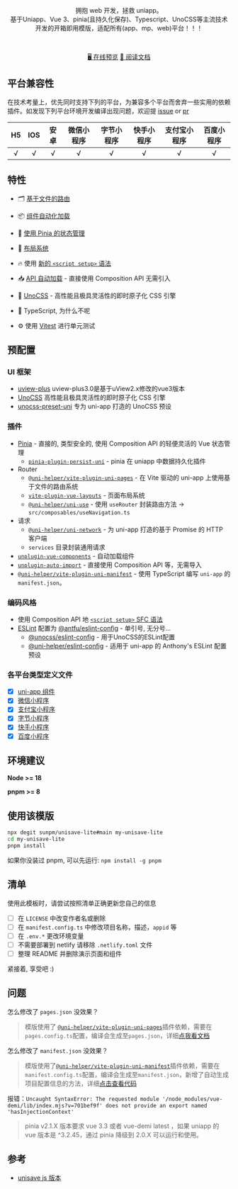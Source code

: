 <p align='center'>
拥抱 web 开发，拯救 uniapp。
<br>
基于Uniapp、Vue 3、pinia(且持久化保存)、Typescript、UnoCSS等主流技术开发的开箱即用模版，适配所有(app、mp、web)平台！！！
</p>

<br>

<p align='center'>
<a href="https://uni-save.netlify.app">🖥 在线预览</a>
<a href="https://unisave-docs.netlify.app/">📖 阅读文档</a>
</p>

## 平台兼容性
在技术考量上，优先同时支持下列的平台，为兼容多个平台而舍弃一些实用的依赖插件。如发现下列平台环境开发编译出现问题，欢迎提 [issue](https://github.com/sunpm/unisave-lite/issues/new) or [pr](https://github.com/sunpm/unisave-lite/pulls)

| H5 | IOS  | 安卓 | 微信小程序 | 字节小程序 | 快手小程序 | 支付宝小程序 | 百度小程序 |
|:--:| :--: | :--: | :--------: | :--------: | :--------: | :----------: | :----------: |
| √  |  √   |  √   |     √      |     √      |     √      |      √       |      √       |

## 特性
- 🗂 [基于文件的路由](./src/pages)

- 📦 [组件自动化加载](./src/components)

- 🍍 [使用 Pinia 的状态管理](https://github.com/vuejs/pinia)

- 📑 [布局系统](./src/layouts)

- 🔥 使用 [新的 `<script setup>` 语法](https://github.com/vuejs/rfcs/pull/227)

- 📥 [API 自动加载](https://github.com/unplugin/unplugin-auto-import) - 直接使用 Composition API 无需引入

- 🎨 [UnoCSS](https://github.com/unocss/unocss) - 高性能且极具灵活性的即时原子化 CSS 引擎

- 🦾 TypeScript, 为什么不呢

- ⚙️ 使用 [Vitest](https://github.com/vitest-dev/vitest) 进行单元测试

## 预配置

### UI 框架
- [uview-plus](https://github.com/ijry/uview-plus) uview-plus3.0是基于uView2.x修改的vue3版本
- [UnoCSS](https://github.com/unocss/unocss) 高性能且极具灵活性的即时原子化 CSS 引擎
- [unocss-preset-uni](https://github.com/uni-helper/unocss-preset-uni) 专为 uni-app 打造的 UnoCSS 预设

### 插件
- [Pinia](https://github.com/vuejs/pinia) - 直接的, 类型安全的, 使用 Composition API 的轻便灵活的 Vue 状态管理
  - [`pinia-plugin-persist-uni`](https://github.com/Allen-1998/pinia-plugin-persist-uni) - pinia 在 uniapp 中数据持久化插件
- Router
  - [`@uni-helper/vite-plugin-uni-pages`](https://github.com/uni-helper/vite-plugin-uni-pages) - 在 Vite 驱动的 uni-app 上使用基于文件的路由系统
  - [`vite-plugin-vue-layouts`](https://github.com/uni-helper/vite-plugin-uni-layouts) - 页面布局系统
  - [`@uni-helper/uni-use`](https://github.com/uni-helper/uni-use) - 使用 `useRouter` 封装路由方法 -> `src/composables/useNavigation.ts`
- 请求
  - [`@uni-helper/uni-network`](https://github.com/uni-helper/uni-network) - 为 uni-app 打造的基于 Promise 的 HTTP 客户端
  - `services` 目录封装通用请求
- [`unplugin-vue-components`](https://github.com/antfu/unplugin-vue-components) - 自动加载组件
- [`unplugin-auto-import`](https://github.com/antfu/unplugin-auto-import) - 直接使用 Composition API 等，无需导入
- [`@uni-helper/vite-plugin-uni-manifest`](https://github.com/uni-helper/vite-plugin-uni-manifest) - 使用 TypeScript 编写 `uni-app` 的 `manifest.json`。

### 编码风格

- 使用 Composition API 地 [`<script setup>` SFC 语法](https://cn.vuejs.org/api/sfc-script-setup.html)
- [ESLint](https://github.com/eslint/eslint) 配置为 [@antfu/eslint-config](https://github.com/antfu/eslint-config) - 单引号, 无分号...
  - [@unocss/eslint-config](https://unocss.dev/integrations/eslint) - 用于UnoCSS的ESLint配置
  - [@uni-helper/eslint-config](https://github.com/uni-helper/eslint-config) - 适用于 uni-app 的 Anthony's ESLint 配置预设

### 各平台类型定义文件
- [x] [uni-app 组件](https://www.npmjs.com/package/@uni-helper/uni-app-types)
- [x] [微信小程序](https://www.npmjs.com/package/miniprogram-api-typings)
- [x] [支付宝小程序](https://www.npmjs.com/package/@mini-types/alipay)
- [x] [字节小程序](https://www.npmjs.com/package/@douyin-microapp/typings)
- [x] [快手小程序](https://www.npmjs.com/package/ks-miniprogram-types/global)
- [x] [百度小程序](https://www.npmjs.com/package/@types/baidu-app)

## 环境建议

**Node >= 18**

**pnpm >= 8**

## 使用该模版
```sh
npx degit sunpm/unisave-lite#main my-unisave-lite
cd my-unisave-lite
pnpm install
```
如果你没装过 pnpm, 可以先运行: `npm install -g pnpm`

## 清单

使用此模板时，请尝试按照清单正确更新您自己的信息

- [ ] 在 `LICENSE` 中改变作者名或删除
- [ ] 在 `manifest.config.ts` 中修改项目名称，描述，`appid` 等
- [ ] 在 `.env.*` 更改环境变量
- [ ] 不需要部署到 netlify 请移除 `.netlify.toml` 文件
- [ ] 整理 README 并删除演示页面和组件

紧接着, 享受吧 :)

## 问题

怎么修改了 `pages.json` 没效果？
> 模版使用了 [`@uni-helper/vite-plugin-uni-pages`](https://github.com/uni-helper/vite-plugin-uni-pages)插件依赖，需要在`pages.config.ts`配置，编译会生成至`pages.json`，详细[点我看文档](https://github.com/uni-helper/vite-plugin-uni-pages)

怎么修改了 `manifest.json` 没效果？
> 模版使用了[`@uni-helper/vite-plugin-uni-manifest`](https://github.com/uni-helper/vite-plugin-uni-manifest)插件依赖，需要在`manifest.config.ts`配置，编译会生成至`manifest.json`，新增了自动生成项目配置信息的方法，详细[点击查看代码](./manifest.config.ts)

报错：`Uncaught SyntaxError: The requested module '/node_modules/vue-demi/lib/index.mjs?v=701bef9f' does not provide an export named 'hasInjectionContext'`
> pinia v2.1.X 版本要求 vue 3.3 或者 vue-demi latest ，如果 uniapp 的 vue 版本是 ^3.2.45，通过 pinia 降级到 2.0.X 可以运行和使用。

## 参考
- [unisave js 版本](https://github.com/sunpm/unisave)
